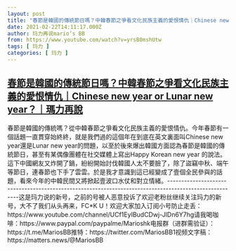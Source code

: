 ```yaml
---
layout: post
title: "春節是韓國的傳統節日嗎？中韓春節之爭看文化民族主義的愛恨情仇｜Chinese new year or Lunar new year？｜瑪力再說"
date: 2021-02-22T14:11:17.000Z
author: 玛力再说mario‘s BB
from: https://www.youtube.com/watch?v=yrsB0mshUtw
tags: [ 玛力 ]
categories: [ 玛力 ]
---
```

<!--1614003077000-->
[春節是韓國的傳統節日嗎？中韓春節之爭看文化民族主義的愛恨情仇｜Chinese new year or Lunar new year？｜瑪力再說](https://www.youtube.com/watch?v=yrsB0mshUtw)
------

<div>
春節是韓國的傳統嗎？從中韓春節之爭看文化民族主義的愛恨情仇。今年春節有一個話題一直貫穿始終終，就是我們過的這個年在到底在英文裏面叫Chinese new year還是Lunar new year的問題，以至於後來爆出韓國方面認為春節是韓國的傳統節日，甚至有某偶像團體在社交媒體上寫出Happy Korean new year 的說法。這下中國網友又炸開了鍋，紛紛開始討伐韓國人太不要臉了，除了盜竊中秋、端午等節日，連春節也下手了雲雲。於是我才意識到這已經變成了壹個全民參與的話題，看來今年的中韓民間又將掀起壹波口水仗和對立情緒。-------------------------------------------------------------------------------------------------------这是玛力说的新号，之前的号被人恶意投诉了欢迎老粉丝继续关注玛力的新号，大不了我们从头再来，FC*K U！欢迎大家加入订阅小号防止走丢：https://www.youtube.com/channel/UCf1EyIBudCDwj-JlDn6Y7hg请我喝咖啡：https://www.paypal.com/paypalme/Marioshk电报群（进群需验证）：https://t.me/MariosBB推特：https://twitter.com/MariosBB1视频文字稿：https://matters.news/@MariosBB
</div>
